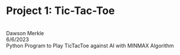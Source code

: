 # Project 1: Tic-Tac-Toe
<br /> Dawson Merkle <br />
6/6/2023 <br />
Python Program to Play TicTacToe against AI with MINMAX Algorithm
